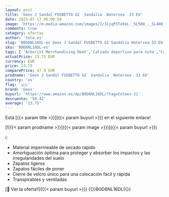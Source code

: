 ```yaml
---
layout: post
title: 'Geox J Sandal FUSBETTO GI  Sandalia  Watersea  33 EU'
date: 2025-07-17 08:00:50
image: 'https://m.media-amazon.com/images/I/31jqP3Ta5eL._SL500_._SL400_.jpg'
comments: true
category: ofertas
author: 'tole.es'
slug: 'B0D6NL16DL-es Geox J Sandal FUSBETTO GI Sandalia Watersea 33 EU'
sku: 'B0D6NL16DL-es'
tags: [ 'Arborist Merchandising Root','Calzado deportivo para niña','Compre 2, obtenga un 10 % de descuento','Compre 2, obtenga un 10 % de descuento_Shoes 2','Moda','Moda Niña','Sandalias deportivas para niña','Self Service','Special Features Stores','Zapatillas deportivas y de moda para niñas','Zapatos de niña','c8538d25-3af9-48d3-aeff-5f3ce5572a36_0','c8538d25-3af9-48d3-aeff-5f3ce5572a36_1701','geox','sandalia','🇪🇸', ]
actualPrice: 23.75 EUR
currency: EUR
price: 23.75
comparePrice: 47.9 EUR
prodname: 'Geox J Sandal FUSBETTO GI  Sandalia  Watersea  33 EU'
country: 'es'
flag: '🇪🇸'
brand: 'Geox'
buyurl: 'https://www.amazon.es/dp/B0D6NL16DL/?tag=tolees-21'
descuento: '50.42'
average: '23.75'
---
```


Está [{{< param title >}}]({{< param buyurl >}}) en el siguiente enlace!

[![{{< param prodname >}}]({{< param image >}})]({{< param buyurl >}})

ℹ️:

- Material impermeable de secado rápido
- Amortiguación óptima para proteger y absorber los impactos y las irregularidades del suelo
- Zapatos ligeros
- Zapatos fáciles de poner
- Cierre de velcro único para una colocación fácil y rápida
- Transpirables y ventiladas

[🛒 Ver la oferta!!]({{< param buyurl >}})
{{<world>}}B0D6NL16DL{{</world>}}
